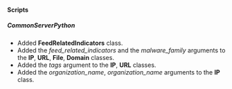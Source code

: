 
#### Scripts
##### CommonServerPython
- Added **FeedRelatedIndicators** class.
- Added the *feed_related_indicators* and the *malware_family* arguments to the **IP**, **URL**, **File**, **Domain** classes.
- Added the *tags* argument to the **IP**, **URL** classes.
- Added the *organization_name*, *organization_name* arguments to the **IP** class.
